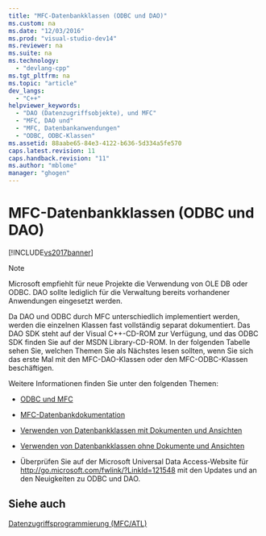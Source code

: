 ```yaml
---
title: "MFC-Datenbankklassen (ODBC und DAO)"
ms.custom: na
ms.date: "12/03/2016"
ms.prod: "visual-studio-dev14"
ms.reviewer: na
ms.suite: na
ms.technology: 
  - "devlang-cpp"
ms.tgt_pltfrm: na
ms.topic: "article"
dev_langs: 
  - "C++"
helpviewer_keywords: 
  - "DAO (Datenzugriffsobjekte), und MFC"
  - "MFC, DAO und"
  - "MFC, Datenbankanwendungen"
  - "ODBC, ODBC-Klassen"
ms.assetid: 88aabe65-84e3-4122-b636-5d334a5fe570
caps.latest.revision: 11
caps.handback.revision: "11"
ms.author: "mblome"
manager: "ghogen"
---
```

# MFC-Datenbankklassen (ODBC und DAO)
[!INCLUDE[vs2017banner](../assembler/inline/includes/vs2017banner.md)]

> [!NOTE]
>  Microsoft empfiehlt für neue Projekte die Verwendung von OLE DB oder ODBC.  DAO sollte lediglich für die Verwaltung bereits vorhandener Anwendungen eingesetzt werden.  
  
 Da DAO und ODBC durch MFC unterschiedlich implementiert werden, werden die einzelnen Klassen fast vollständig separat dokumentiert.  Das DAO SDK steht auf der Visual C\+\+\-CD\-ROM zur Verfügung, und das ODBC SDK finden Sie auf der MSDN Library\-CD\-ROM.  In der folgenden Tabelle sehen Sie, welchen Themen Sie als Nächstes lesen sollten, wenn Sie sich das erste Mal mit den MFC\-DAO\-Klassen oder den MFC\-ODBC\-Klassen beschäftigen.  
  
 Weitere Informationen finden Sie unter den folgenden Themen:  
  
-   [ODBC und MFC](../data/odbc/odbc-and-mfc.md)  
  
-   [MFC\-Datenbankdokumentation](../data/mfc-database-documentation.md)  
  
-   [Verwenden von Datenbankklassen mit Dokumenten und Ansichten](../data/mfc-using-database-classes-with-documents-and-views.md)  
  
-   [Verwenden von Datenbankklassen ohne Dokumente und Ansichten](../data/mfc-using-database-classes-without-documents-and-views.md)  
  
-   Überprüfen Sie auf der Microsoft Universal Data Access\-Website für [http:\/\/go.microsoft.com\/fwlink\/?LinkId\=121548](http://go.microsoft.com/fwlink/?LinkId=121548) mit den Updates und an den Neuigkeiten zu ODBC und DAO.  
  
## Siehe auch  
 [Datenzugriffsprogrammierung \(MFC\/ATL\)](../data/data-access-programming-mfc-atl.md)